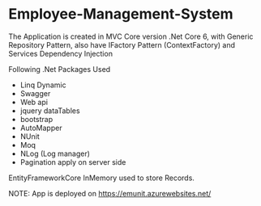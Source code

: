 # Employee-Management-System

The Application is created in MVC Core version .Net Core 6, with Generic Repository Pattern, also have IFactory Pattern (ContextFactory) and Services Dependency Injection

Following .Net Packages Used
- Linq Dynamic
- Swagger
- Web api
- jquery dataTables
- bootstrap
- AutoMapper
- NUnit
- Moq
- NLog (Log manager)
- Pagination apply on server side

EntityFrameworkCore InMemory used to store Records. 


NOTE: App is deployed on https://emunit.azurewebsites.net/
